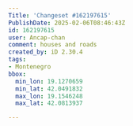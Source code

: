 ```yaml
---
Title: 'Changeset #162197615'
PublishDate: 2025-02-06T08:46:43Z
id: 162197615
user: Ancap-chan
comment: houses and roads
created_by: iD 2.30.4
tags:
- Montenegro
bbox:
  min_lon: 19.1270659
  min_lat: 42.0491832
  max_lon: 19.1546248
  max_lat: 42.0813937

---
```

